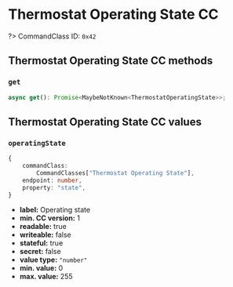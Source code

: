 # Thermostat Operating State CC

?> CommandClass ID: `0x42`

## Thermostat Operating State CC methods

### `get`

```ts
async get(): Promise<MaybeNotKnown<ThermostatOperatingState>>;
```

## Thermostat Operating State CC values

### `operatingState`

```ts
{
	commandClass:
		CommandClasses["Thermostat Operating State"],
	endpoint: number,
	property: "state",
}
```

- **label:** Operating state
- **min. CC version:** 1
- **readable:** true
- **writeable:** false
- **stateful:** true
- **secret:** false
- **value type:** `"number"`
- **min. value:** 0
- **max. value:** 255
